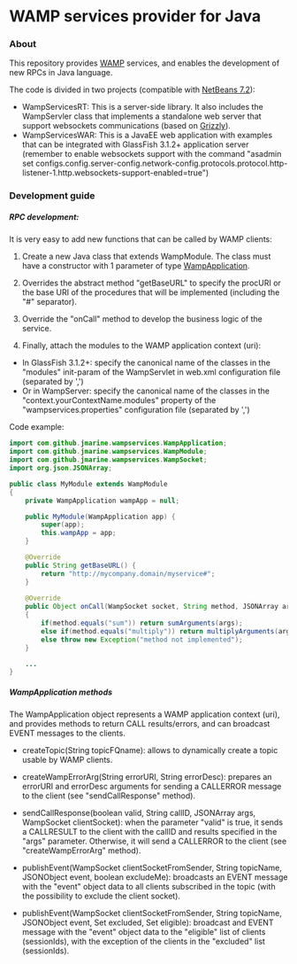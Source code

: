 WAMP services provider for Java
===============================

### About ###

This repository provides [WAMP](http://wamp.ws/spec) services, and enables the development of new RPCs in Java language.

The code is divided in two projects (compatible with [NetBeans 7.2](http://www.netbeans.org)):
* WampServicesRT: This is a server-side library. It also includes the WampServler class that implements a standalone web server that support websockets communications (based on [Grizzly](http://grizzly.java.net)).
* WampServicesWAR: This is a JavaEE web application with examples that can be integrated with GlassFish 3.1.2+ application server (remember to enable websockets support with the command "asadmin set configs.config.server-config.network-config.protocols.protocol.http-listener-1.http.websockets-support-enabled=true")

### Development guide ###

##### RPC development: #####

It is very easy to add new functions that can be called by WAMP clients:

1) Create a new Java class that extends WampModule. The class must have a constructor with 1 parameter of type [WampApplication](#wampapplication-methods).

2) Overrides the abstract method "getBaseURL" to specify the procURI or the base URI of the procedures that will be implemented (including the "#" separator).

3) Override the "onCall" method to develop the business logic of the service.

4) Finally, attach the modules to the WAMP application context (uri):
* In GlassFish 3.1.2+: specify the canonical name of the classes in the "modules" init-param of the WampServlet in web.xml configuration file (separated by ',')
* Or in WampServer: specify the canonical name of the classes in the "context.yourContextName.modules" property of the "wampservices.properties" configuration file (separated by ',')

Code example:

```java
import com.github.jmarine.wampservices.WampApplication;
import com.github.jmarine.wampservices.WampModule;
import com.github.jmarine.wampservices.WampSocket;
import org.json.JSONArray;

public class MyModule extends WampModule 
{
    private WampApplication wampApp = null;

    public MyModule(WampApplication app) {
        super(app);
        this.wampApp = app;
    }     

    @Override
    public String getBaseURL() {
        return "http://mycompany.domain/myservice#";
    }
    
    @Override
    public Object onCall(WampSocket socket, String method, JSONArray args) throws Exception 
    {
        if(method.equals("sum")) return sumArguments(args);
        else if(method.equals("multiply")) return multiplyArguments(arg);
        else throw new Exception("method not implemented");
    }

    ...
}
```



##### WampApplication methods #####

The WampApplication object represents a WAMP application context (uri), and provides methods to return CALL results/errors, and can broadcast EVENT messages to the clients.

* createTopic(String topicFQname): allows to dynamically create a topic usable by WAMP clients.

* createWampErrorArg(String errorURI, String errorDesc): prepares an errorURI and errorDesc arguments for sending a CALLERROR message to the client (see "sendCallResponse" method).

* sendCallResponse(boolean valid, String callID, JSONArray args, WampSocket clientSocket): when the parameter "valid" is true, it sends a CALLRESULT to the client with the callID and results specified in the "args" parameter. Otherwise, it will send a CALLERROR to the client (see "createWampErrorArg" method). 

* publishEvent(WampSocket clientSocketFromSender, String topicName, JSONObject event, boolean excludeMe): broadcasts an EVENT message with the "event" object data to all clients subscribed in the topic (with the possibility to exclude the client socket).

* publishEvent(WampSocket clientSocketFromSender, String topicName, JSONObject event, Set<String> excluded, Set<String> eligible): broadcast and EVENT message with the "event" object data to the "eligible" list of clients (sessionIds), with the exception of the clients in the "excluded" list (sessionIds).

